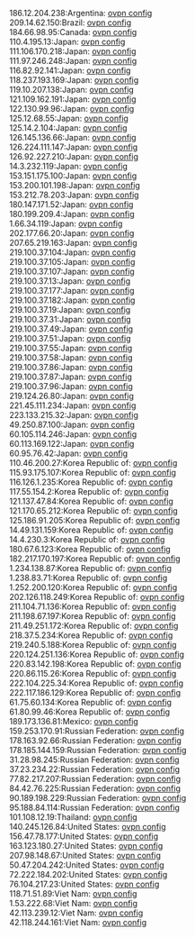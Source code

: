 186.12.204.238:Argentina: [ovpn config](vpn/186_12_204_238.ovpn)  
209.14.62.150:Brazil: [ovpn config](vpn/209_14_62_150.ovpn)  
184.66.98.95:Canada: [ovpn config](vpn/184_66_98_95.ovpn)  
110.4.195.13:Japan: [ovpn config](vpn/110_4_195_13.ovpn)  
111.106.170.218:Japan: [ovpn config](vpn/111_106_170_218.ovpn)  
111.97.246.248:Japan: [ovpn config](vpn/111_97_246_248.ovpn)  
116.82.92.141:Japan: [ovpn config](vpn/116_82_92_141.ovpn)  
118.237.193.169:Japan: [ovpn config](vpn/118_237_193_169.ovpn)  
119.10.207.138:Japan: [ovpn config](vpn/119_10_207_138.ovpn)  
121.109.162.191:Japan: [ovpn config](vpn/121_109_162_191.ovpn)  
122.130.99.96:Japan: [ovpn config](vpn/122_130_99_96.ovpn)  
125.12.68.55:Japan: [ovpn config](vpn/125_12_68_55.ovpn)  
125.14.2.104:Japan: [ovpn config](vpn/125_14_2_104.ovpn)  
126.145.136.66:Japan: [ovpn config](vpn/126_145_136_66.ovpn)  
126.224.111.147:Japan: [ovpn config](vpn/126_224_111_147.ovpn)  
126.92.227.210:Japan: [ovpn config](vpn/126_92_227_210.ovpn)  
14.3.232.119:Japan: [ovpn config](vpn/14_3_232_119.ovpn)  
153.151.175.100:Japan: [ovpn config](vpn/153_151_175_100.ovpn)  
153.200.101.198:Japan: [ovpn config](vpn/153_200_101_198.ovpn)  
153.212.78.203:Japan: [ovpn config](vpn/153_212_78_203.ovpn)  
180.147.171.52:Japan: [ovpn config](vpn/180_147_171_52.ovpn)  
180.199.209.4:Japan: [ovpn config](vpn/180_199_209_4.ovpn)  
1.66.34.119:Japan: [ovpn config](vpn/1_66_34_119.ovpn)  
202.177.66.20:Japan: [ovpn config](vpn/202_177_66_20.ovpn)  
207.65.219.163:Japan: [ovpn config](vpn/207_65_219_163.ovpn)  
219.100.37.104:Japan: [ovpn config](vpn/219_100_37_104.ovpn)  
219.100.37.105:Japan: [ovpn config](vpn/219_100_37_105.ovpn)  
219.100.37.107:Japan: [ovpn config](vpn/219_100_37_107.ovpn)  
219.100.37.13:Japan: [ovpn config](vpn/219_100_37_13.ovpn)  
219.100.37.177:Japan: [ovpn config](vpn/219_100_37_177.ovpn)  
219.100.37.182:Japan: [ovpn config](vpn/219_100_37_182.ovpn)  
219.100.37.19:Japan: [ovpn config](vpn/219_100_37_19.ovpn)  
219.100.37.31:Japan: [ovpn config](vpn/219_100_37_31.ovpn)  
219.100.37.49:Japan: [ovpn config](vpn/219_100_37_49.ovpn)  
219.100.37.51:Japan: [ovpn config](vpn/219_100_37_51.ovpn)  
219.100.37.55:Japan: [ovpn config](vpn/219_100_37_55.ovpn)  
219.100.37.58:Japan: [ovpn config](vpn/219_100_37_58.ovpn)  
219.100.37.86:Japan: [ovpn config](vpn/219_100_37_86.ovpn)  
219.100.37.87:Japan: [ovpn config](vpn/219_100_37_87.ovpn)  
219.100.37.96:Japan: [ovpn config](vpn/219_100_37_96.ovpn)  
219.124.26.80:Japan: [ovpn config](vpn/219_124_26_80.ovpn)  
221.45.111.234:Japan: [ovpn config](vpn/221_45_111_234.ovpn)  
223.133.215.32:Japan: [ovpn config](vpn/223_133_215_32.ovpn)  
49.250.87.100:Japan: [ovpn config](vpn/49_250_87_100.ovpn)  
60.105.114.246:Japan: [ovpn config](vpn/60_105_114_246.ovpn)  
60.113.169.122:Japan: [ovpn config](vpn/60_113_169_122.ovpn)  
60.95.76.42:Japan: [ovpn config](vpn/60_95_76_42.ovpn)  
110.46.200.27:Korea Republic of: [ovpn config](vpn/110_46_200_27.ovpn)  
115.93.175.107:Korea Republic of: [ovpn config](vpn/115_93_175_107.ovpn)  
116.126.1.235:Korea Republic of: [ovpn config](vpn/116_126_1_235.ovpn)  
117.55.154.2:Korea Republic of: [ovpn config](vpn/117_55_154_2.ovpn)  
121.137.47.84:Korea Republic of: [ovpn config](vpn/121_137_47_84.ovpn)  
121.170.65.212:Korea Republic of: [ovpn config](vpn/121_170_65_212.ovpn)  
125.186.91.205:Korea Republic of: [ovpn config](vpn/125_186_91_205.ovpn)  
14.49.131.159:Korea Republic of: [ovpn config](vpn/14_49_131_159.ovpn)  
14.4.230.3:Korea Republic of: [ovpn config](vpn/14_4_230_3.ovpn)  
180.67.6.123:Korea Republic of: [ovpn config](vpn/180_67_6_123.ovpn)  
182.217.170.197:Korea Republic of: [ovpn config](vpn/182_217_170_197.ovpn)  
1.234.138.87:Korea Republic of: [ovpn config](vpn/1_234_138_87.ovpn)  
1.238.83.71:Korea Republic of: [ovpn config](vpn/1_238_83_71.ovpn)  
1.252.200.120:Korea Republic of: [ovpn config](vpn/1_252_200_120.ovpn)  
202.126.118.249:Korea Republic of: [ovpn config](vpn/202_126_118_249.ovpn)  
211.104.71.136:Korea Republic of: [ovpn config](vpn/211_104_71_136.ovpn)  
211.198.67.197:Korea Republic of: [ovpn config](vpn/211_198_67_197.ovpn)  
211.49.251.172:Korea Republic of: [ovpn config](vpn/211_49_251_172.ovpn)  
218.37.5.234:Korea Republic of: [ovpn config](vpn/218_37_5_234.ovpn)  
219.240.5.188:Korea Republic of: [ovpn config](vpn/219_240_5_188.ovpn)  
220.124.251.136:Korea Republic of: [ovpn config](vpn/220_124_251_136.ovpn)  
220.83.142.198:Korea Republic of: [ovpn config](vpn/220_83_142_198.ovpn)  
220.86.115.26:Korea Republic of: [ovpn config](vpn/220_86_115_26.ovpn)  
222.104.225.34:Korea Republic of: [ovpn config](vpn/222_104_225_34.ovpn)  
222.117.186.129:Korea Republic of: [ovpn config](vpn/222_117_186_129.ovpn)  
61.75.60.134:Korea Republic of: [ovpn config](vpn/61_75_60_134.ovpn)  
61.80.99.46:Korea Republic of: [ovpn config](vpn/61_80_99_46.ovpn)  
189.173.136.81:Mexico: [ovpn config](vpn/189_173_136_81.ovpn)  
159.253.170.91:Russian Federation: [ovpn config](vpn/159_253_170_91.ovpn)  
178.163.92.66:Russian Federation: [ovpn config](vpn/178_163_92_66.ovpn)  
178.185.144.159:Russian Federation: [ovpn config](vpn/178_185_144_159.ovpn)  
31.28.98.245:Russian Federation: [ovpn config](vpn/31_28_98_245.ovpn)  
37.23.234.22:Russian Federation: [ovpn config](vpn/37_23_234_22.ovpn)  
77.82.217.207:Russian Federation: [ovpn config](vpn/77_82_217_207.ovpn)  
84.42.76.225:Russian Federation: [ovpn config](vpn/84_42_76_225.ovpn)  
90.189.198.229:Russian Federation: [ovpn config](vpn/90_189_198_229.ovpn)  
95.188.84.114:Russian Federation: [ovpn config](vpn/95_188_84_114.ovpn)  
101.108.12.19:Thailand: [ovpn config](vpn/101_108_12_19.ovpn)  
140.245.126.84:United States: [ovpn config](vpn/140_245_126_84.ovpn)  
156.47.78.177:United States: [ovpn config](vpn/156_47_78_177.ovpn)  
163.123.180.27:United States: [ovpn config](vpn/163_123_180_27.ovpn)  
207.98.148.67:United States: [ovpn config](vpn/207_98_148_67.ovpn)  
50.47.204.242:United States: [ovpn config](vpn/50_47_204_242.ovpn)  
72.222.184.202:United States: [ovpn config](vpn/72_222_184_202.ovpn)  
76.104.217.23:United States: [ovpn config](vpn/76_104_217_23.ovpn)  
118.71.51.89:Viet Nam: [ovpn config](vpn/118_71_51_89.ovpn)  
1.53.222.68:Viet Nam: [ovpn config](vpn/1_53_222_68.ovpn)  
42.113.239.12:Viet Nam: [ovpn config](vpn/42_113_239_12.ovpn)  
42.118.244.161:Viet Nam: [ovpn config](vpn/42_118_244_161.ovpn)  

